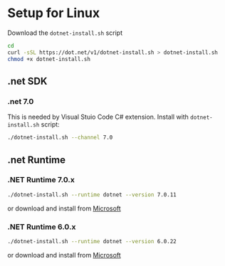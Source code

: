 # Setup for Linux

Download the `dotnet-install.sh` script

```sh
cd
curl -sSL https://dot.net/v1/dotnet-install.sh > dotnet-install.sh
chmod +x dotnet-install.sh
```

## .net SDK

### .net 7.0

This is needed by Visual Stuio Code C# extension. Install with `dotnet-install.sh` script:

```sh
./dotnet-install.sh --channel 7.0
```

## .net Runtime

### .NET Runtime 7.0.x

```sh
./dotnet-install.sh --runtime dotnet --version 7.0.11
```

or download and install from [Microsoft](https://dotnet.microsoft.com/en-us/download/dotnet/7.0)

### .NET Runtime 6.0.x

```sh
./dotnet-install.sh --runtime dotnet --version 6.0.22
```

or download and install from [Microsoft](https://dotnet.microsoft.com/en-us/download/dotnet/6.0)

